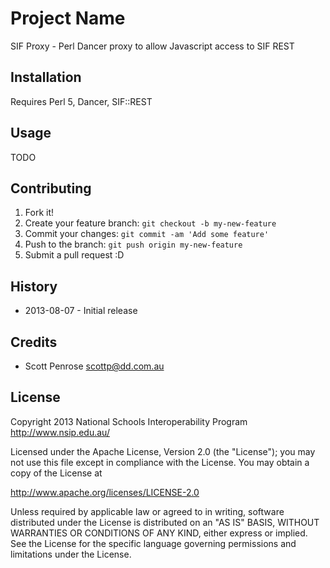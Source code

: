 # Project Name

SIF Proxy - Perl Dancer proxy to allow Javascript access to SIF REST

## Installation

Requires Perl 5, Dancer, SIF::REST

## Usage

TODO

## Contributing

1. Fork it!
2. Create your feature branch: `git checkout -b my-new-feature`
3. Commit your changes: `git commit -am 'Add some feature'`
4. Push to the branch: `git push origin my-new-feature`
5. Submit a pull request :D

## History

* 2013-08-07 - Initial release

## Credits

* Scott Penrose <scottp@dd.com.au>

## License

Copyright 2013 National Schools Interoperability Program http://www.nsip.edu.au/

Licensed under the Apache License, Version 2.0 (the "License");
you may not use this file except in compliance with the License.
You may obtain a copy of the License at

   http://www.apache.org/licenses/LICENSE-2.0

Unless required by applicable law or agreed to in writing, software distributed under the License 
is distributed on an "AS IS" BASIS, WITHOUT WARRANTIES OR CONDITIONS OF ANY KIND, either express
or implied. 
See the License for the specific language governing permissions and limitations under the License.
